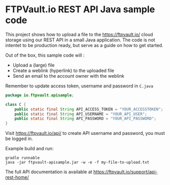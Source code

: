 # FTPVault.io REST API Java sample code

This project shows how to upload a file to the https://ftpvault.io/ cloud storage using our REST API in a small Java application.
The code is not intentet to be production ready, but serve as a guide on how to get started.

Out of the box, this sample code will :

- Upload a (large) file
- Create a weblink (hyperlink) to the uploaded file
- Send an email to the account owner with the weblink

Remember to update access token, username and password in ```C.java```

```java
package io.ftpvault.apisample;

class C {
    public static final String API_ACCESS_TOKEN = "YOUR_ACCESSTOKEN";
    public static final String API_USERNAME = "YOUR_API_USER";
    public static final String API_PASSWORD = "YOUR_API_PASSWORD";
}
```

Visit https://ftpvault.io/api/ to create API username and password, you must be logged in.

Example build and run:
```
gradle runnable
java -jar ftpvault-apisample.jar -w -e -f my-file-to-upload.txt
```

The full API documentation is available at https://ftpvault.io/support/api-rest-home/
